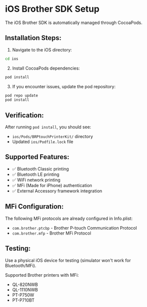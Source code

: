 # iOS Brother SDK Setup

The iOS Brother SDK is automatically managed through CocoaPods.

## Installation Steps:

1. Navigate to the iOS directory:
```bash
cd ios
```

2. Install CocoaPods dependencies:
```bash
pod install
```

3. If you encounter issues, update the pod repository:
```bash
pod repo update
pod install
```

## Verification:

After running `pod install`, you should see:
- `ios/Pods/BRPtouchPrinterKit/` directory
- Updated `ios/Podfile.lock` file

## Supported Features:

- ✅ Bluetooth Classic printing
- ✅ Bluetooth LE printing  
- ✅ WiFi network printing
- ✅ MFi (Made for iPhone) authentication
- ✅ External Accessory framework integration

## MFi Configuration:

The following MFi protocols are already configured in Info.plist:
- `com.brother.ptcbp` - Brother P-touch Communication Protocol
- `com.brother.mfp` - Brother MFi Protocol

## Testing:

Use a physical iOS device for testing (simulator won't work for Bluetooth/MFi).

Supported Brother printers with MFi:
- QL-820NWB
- QL-1110NWB  
- PT-P750W
- PT-P710BT